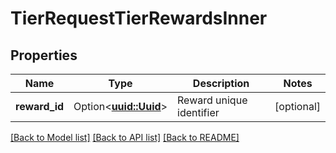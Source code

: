 # TierRequestTierRewardsInner

## Properties

Name | Type | Description | Notes
------------ | ------------- | ------------- | -------------
**reward_id** | Option<[**uuid::Uuid**](uuid::Uuid.md)> | Reward unique identifier | [optional]

[[Back to Model list]](../README.md#documentation-for-models) [[Back to API list]](../README.md#documentation-for-api-endpoints) [[Back to README]](../README.md)


